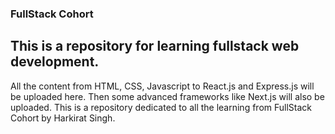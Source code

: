 ### FullStack Cohort

## This is a repository for learning fullstack web development.

All the content from HTML, CSS, Javascript to React.js and Express.js will be uploaded here.
Then some advanced frameworks like Next.js will also be uploaded.
This is a repository dedicated to all the learning from FullStack Cohort by Harkirat Singh.

